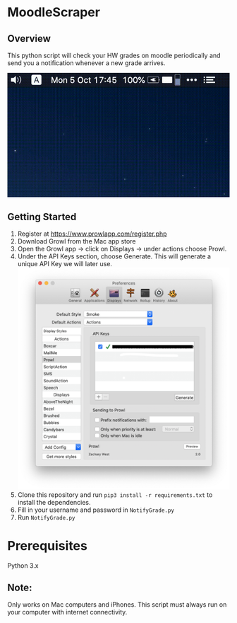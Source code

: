 #  MoodleScraper

## Overview

This python script will check your HW grades on moodle periodically and send you a notification whenever a new grade arrives. 

![](static/img/Notification.gif)

## Getting Started

1. Register at https://www.prowlapp.com/register.php
2. Download Growl from the Mac app store
3. Open the Growl app -> click on Displays -> under actions choose Prowl.
4. Under the API Keys section, choose Generate. This will generate a unique API Key we will later use.
![](static/img/ProwlApp.png)
5. Clone this repository and run `pip3 install -r requirements.txt` to install the dependencies.
6. Fill in your username and password in `NotifyGrade.py`
7. Run `NotifyGrade.py`

# Prerequisites

Python 3.x


## Note:

Only works on Mac computers and iPhones.
This script must always run on your computer with internet connectivity.



